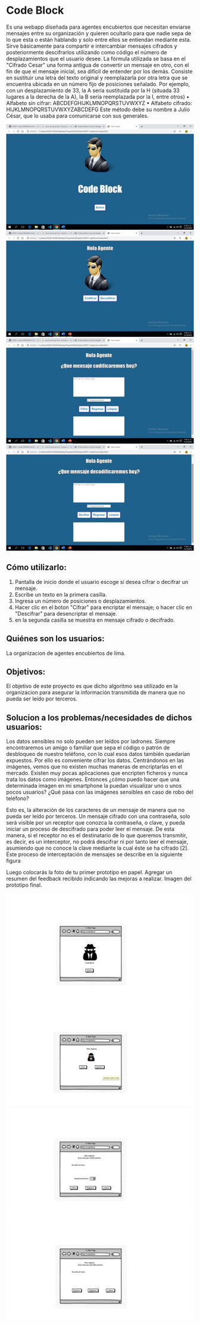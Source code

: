 # Code Block

   Es una webapp diseñada para agentes encubiertos que necesitan enviarse mensajes entre su organización y quieren ocultarlo para que nadie sepa de lo que esta o están hablando y solo entre ellos se entiendan mediante esta. Sirve básicamente para compartir e intercambiar mensajes cifrados y posteriormente descifrarlos utilizando como código el número de desplazamientos que el usuario desee. La fórmula utilizada se basa en el "Cifrado Cesar" una forma antigua de convertir un mensaje en otro, con el fin de que el mensaje inicial, sea difícil de entender por los demás. Consiste en sustituir una letra del texto original y reemplazarla por otra letra que se encuentra ubicada en un número fijo de posiciones señalado.
Por ejemplo, con un desplazamiento de 33, la A sería sustituida por la H (situada 33 lugares a la derecha de la A), la B sería reemplazada por la I, entre otros)
•	Alfabeto sin cifrar: ABCDEFGHIJKLMNOPQRSTUVWXYZ
•	Alfabeto cifrado: HIJKLMNOPQRSTUVWXYZABCDEFG
Este método debe su nombre a Julio César, que lo usaba para comunicarse con sus generales.

![Pantalla.1!](/imagenes/Diapositiva1.JPG "Pantalla1")
![Pantalla.2!](/imagenes/Diapositiva2.JPG "Pantalla2")
![Pantalla.3!](/imagenes/Diapositiva3.JPG "Pantalla3")
![Pantalla.3!](/imagenes/Diapositiva4.JPG "Pantalla4")


 ## Cómo utilizarlo:

1.  Pantalla de inicio donde el usuario escoge si desea cifrar o decifrar un mensaje.
2.	Escribe un texto en la primera casilla.
2.	Ingresa un número de posiciones o desplazamientos.
3.	Hacer clic en el boton "Cifrar" para encriptar el mensaje; o hacer clic en "Descifrar" para desencriptar el mensaje.
4.  en la segunda casilla se muestra en mensaje cifrado o decifrado.

## Quiénes son los usuarios:

  La organizacion de agentes encubiertos de lima.
  
## Objetivos:

   El objetivo de este proyecto es que dicho algoritmo sea utilizado en la organizacion para asegurar la información transmitida de manera que no pueda ser leído por terceros.
   
## Solucion a los problemas/necesidades de dichos usuarios:
   
   
   
   
  
  Los datos sensibles no solo pueden ser leídos por ladrones. Siempre encontraremos un
amigo o familiar que sepa el código o patrón de desbloqueo de nuestro teléfono, con lo
cual esos datos también quedarían expuestos.
Por ello es conveniente cifrar los datos. Centrándonos en las imágenes, vemos que no
existen muchas maneras de encriptarlas en el mercado. Existen muy pocas aplicaciones
que encripten ficheros y nunca trata los datos como imágenes. Entonces ¿cómo puedo
hacer que una determinada imagen en mi smartphone la puedan visualizar uno o unos
pocos usuarios? ¿Qué pasa con las imágenes sensibles en caso de robo del teléfono? 

  Esto es, la alteración de los caracteres de
un mensaje de manera que no pueda ser leído por terceros. Un mensaje cifrado con una
contraseña, solo será visible por un receptor que conozca la contraseña, o clave, y pueda
iniciar un proceso de descifrado para poder leer el mensaje. De esta manera, si el receptor
no es el destinatario de lo que queremos transmitir, es decir, es un interceptor, no podrá
descifrar ni por tanto leer el mensaje, asumiendo que no conoce la clave mediante la cual
éste se ha cifrado [2]. Éste proceso de interceptación de mensajes se describe en la
siguiente figura
  

Luego colocarás la foto de tu primer prototipo en papel.
Agregar un resumen del feedback recibido indicando las mejoras a realizar.
Imagen del prototipo final.

![Prototipo.1!](/imagenes/Prototipo1.JPG "Prototipo1")
![Prototipo.2!](/imagenes/Prototipo2.JPG "Prototipo2")
![Prototipo.3!](/imagenes/Prototipo3.JPG "Prototipo3")
![Prototipo.4!](/imagenes/Prototipo4.JPG "Prototipo4")





